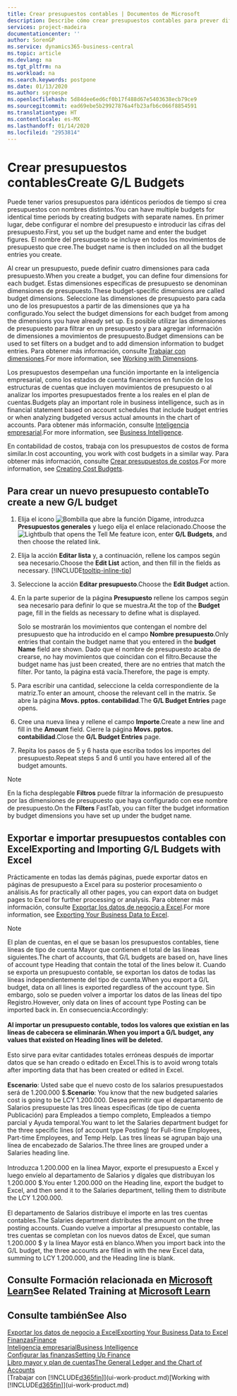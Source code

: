 ```yaml
---
title: Crear presupuestos contables | Documentos de Microsoft
description: Describe cómo crear presupuestos contables para prever diferentes actividades financieras y asignar dimensiones para fines de inteligencia empresarial.
services: project-madeira
documentationcenter: ''
author: SorenGP
ms.service: dynamics365-business-central
ms.topic: article
ms.devlang: na
ms.tgt_pltfrm: na
ms.workload: na
ms.search.keywords: postpone
ms.date: 01/13/2020
ms.author: sgroespe
ms.openlocfilehash: 5d84dee6ed6cf0b17f488d67e5403638ecb79ce9
ms.sourcegitcommit: ead69ebe5b29927876a4fb23afb6c066f8854591
ms.translationtype: HT
ms.contentlocale: es-MX
ms.lasthandoff: 01/14/2020
ms.locfileid: "2953814"
---
```

# <a name="create-gl-budgets"></a><span data-ttu-id="9ebba-103">Crear presupuestos contables</span><span class="sxs-lookup"><span data-stu-id="9ebba-103">Create G/L Budgets</span></span>
<span data-ttu-id="9ebba-104">Puede tener varios presupuestos para idénticos periodos de tiempo si crea presupuestos con nombres distintos.</span><span class="sxs-lookup"><span data-stu-id="9ebba-104">You can have multiple budgets for identical time periods by creating budgets with separate names.</span></span> <span data-ttu-id="9ebba-105">En primer lugar, debe configurar el nombre del presupuesto e introducir las cifras del presupuesto.</span><span class="sxs-lookup"><span data-stu-id="9ebba-105">First, you set up the budget name and enter the budget figures.</span></span> <span data-ttu-id="9ebba-106">El nombre del presupuesto se incluye en todos los movimientos de presupuesto que cree.</span><span class="sxs-lookup"><span data-stu-id="9ebba-106">The budget name is then included on all the budget entries you create.</span></span>  

<span data-ttu-id="9ebba-107">Al crear un presupuesto, puede definir cuatro dimensiones para cada presupuesto.</span><span class="sxs-lookup"><span data-stu-id="9ebba-107">When you create a budget, you can define four dimensions for each budget.</span></span> <span data-ttu-id="9ebba-108">Estas dimensiones específicas de presupuesto se denominan dimensiones de presupuesto.</span><span class="sxs-lookup"><span data-stu-id="9ebba-108">These budget-specific dimensions are called budget dimensions.</span></span> <span data-ttu-id="9ebba-109">Seleccione las dimensiones de presupuesto para cada uno de los presupuestos a partir de las dimensiones que ya ha configurado.</span><span class="sxs-lookup"><span data-stu-id="9ebba-109">You select the budget dimensions for each budget from among the dimensions you have already set up.</span></span> <span data-ttu-id="9ebba-110">Es posible utilizar las dimensiones de presupuesto para filtrar en un presupuesto y para agregar información de dimensiones a movimientos de presupuesto.</span><span class="sxs-lookup"><span data-stu-id="9ebba-110">Budget dimensions can be used to set filters on a budget and to add dimension information to budget entries.</span></span> <span data-ttu-id="9ebba-111">Para obtener más información, consulte [Trabajar con dimensiones](finance-dimensions.md).</span><span class="sxs-lookup"><span data-stu-id="9ebba-111">For more information, see [Working with Dimensions](finance-dimensions.md).</span></span>

<span data-ttu-id="9ebba-112">Los presupuestos desempeñan una función importante en la inteligencia empresarial, como los estados de cuenta financieros en función de los estructuras de cuentas que incluyen movimientos de presupuesto o al analizar los importes presupuestados frente a los reales en el plan de cuentas.</span><span class="sxs-lookup"><span data-stu-id="9ebba-112">Budgets play an important role in business intelligence, such as in financial statement based on account schedules that include budget entries or when analyzing budgeted versus actual amounts in the chart of accounts.</span></span> <span data-ttu-id="9ebba-113">Para obtener más información, consulte [Inteligencia empresarial](bi.md).</span><span class="sxs-lookup"><span data-stu-id="9ebba-113">For more information, see [Business Intelligence](bi.md).</span></span>

<span data-ttu-id="9ebba-114">En contabilidad de costos, trabaja con los presupuestos de costos de forma similar.</span><span class="sxs-lookup"><span data-stu-id="9ebba-114">In cost accounting, you work with cost budgets in a similar way.</span></span> <span data-ttu-id="9ebba-115">Para obtener más información, consulte [Crear presupuestos de costos](finance-create-cost-budgets.md).</span><span class="sxs-lookup"><span data-stu-id="9ebba-115">For more information, see [Creating Cost Budgets](finance-create-cost-budgets.md).</span></span>    

## <a name="to-create-a-new-gl-budget"></a><span data-ttu-id="9ebba-116">Para crear un nuevo presupuesto contable</span><span class="sxs-lookup"><span data-stu-id="9ebba-116">To create a new G/L budget</span></span>  
1. <span data-ttu-id="9ebba-117">Elija el icono ![Bombilla que abre la función Dígame](media/ui-search/search_small.png "Dígame qué desea hacer"), introduzca **Presupuestos generales** y luego elija el enlace relacionado.</span><span class="sxs-lookup"><span data-stu-id="9ebba-117">Choose the ![Lightbulb that opens the Tell Me feature](media/ui-search/search_small.png "Tell me what you want to do") icon, enter **G/L Budgets**, and then choose the related link.</span></span>  
2. <span data-ttu-id="9ebba-118">Elija la acción **Editar lista** y, a continuación, rellene los campos según sea necesario.</span><span class="sxs-lookup"><span data-stu-id="9ebba-118">Choose the **Edit List** action, and then fill in the fields as necessary.</span></span> [!INCLUDE[tooltip-inline-tip](includes/tooltip-inline-tip_md.md)]  
3. <span data-ttu-id="9ebba-119">Seleccione la acción **Editar presupuesto**.</span><span class="sxs-lookup"><span data-stu-id="9ebba-119">Choose the **Edit Budget** action.</span></span>
4. <span data-ttu-id="9ebba-120">En la parte superior de la página **Presupuesto** rellene los campos según sea necesario para definir lo que se muestra.</span><span class="sxs-lookup"><span data-stu-id="9ebba-120">At the top of the **Budget** page, fill in the fields as necessary to define what is displayed.</span></span>  

    <span data-ttu-id="9ebba-121">Solo se mostrarán los movimientos que contengan el nombre del presupuesto que ha introducido en el campo **Nombre presupuesto**.</span><span class="sxs-lookup"><span data-stu-id="9ebba-121">Only entries that contain the budget name that you entered in the **budget Name** field are shown.</span></span> <span data-ttu-id="9ebba-122">Dado que el nombre de presupuesto acaba de crearse, no hay movimientos que coincidan con el filtro.</span><span class="sxs-lookup"><span data-stu-id="9ebba-122">Because the budget name has just been created, there are no entries that match the filter.</span></span> <span data-ttu-id="9ebba-123">Por tanto, la página está vacía.</span><span class="sxs-lookup"><span data-stu-id="9ebba-123">Therefore, the page is empty.</span></span>  
5. <span data-ttu-id="9ebba-124">Para escribir una cantidad, seleccione la celda correspondiente de la matriz.</span><span class="sxs-lookup"><span data-stu-id="9ebba-124">To enter an amount, choose the relevant cell in the matrix.</span></span> <span data-ttu-id="9ebba-125">Se abre la página **Movs. pptos. contabilidad**.</span><span class="sxs-lookup"><span data-stu-id="9ebba-125">The **G/L Budget Entries** page opens.</span></span>  
6. <span data-ttu-id="9ebba-126">Cree una nueva línea y rellene el campo **Importe**.</span><span class="sxs-lookup"><span data-stu-id="9ebba-126">Create a new line and fill in the **Amount** field.</span></span> <span data-ttu-id="9ebba-127">Cierre la página **Movs. pptos. contabilidad**.</span><span class="sxs-lookup"><span data-stu-id="9ebba-127">Close the **G/L Budget Entries** page.</span></span>  
7. <span data-ttu-id="9ebba-128">Repita los pasos de 5 y 6 hasta que escriba todos los importes del presupuesto.</span><span class="sxs-lookup"><span data-stu-id="9ebba-128">Repeat steps 5 and 6 until you have entered all of the budget amounts.</span></span>  

> [!NOTE]  
>  <span data-ttu-id="9ebba-129">En la ficha desplegable **Filtros** puede filtrar la información de presupuesto por las dimensiones de presupuesto que haya configurado con ese nombre de presupuesto.</span><span class="sxs-lookup"><span data-stu-id="9ebba-129">On the **Filters** FastTab, you can filter the budget information by budget dimensions you have set up under the budget name.</span></span>

## <a name="exporting-and-importing-gl-budgets-with-excel"></a><span data-ttu-id="9ebba-130">Exportar e importar presupuestos contables con Excel</span><span class="sxs-lookup"><span data-stu-id="9ebba-130">Exporting and Importing G/L Budgets with Excel</span></span>
<span data-ttu-id="9ebba-131">Prácticamente en todas las demás páginas, puede exportar datos en páginas de presupuesto a Excel para su posterior procesamiento o análisis.</span><span class="sxs-lookup"><span data-stu-id="9ebba-131">As for practically all other pages, you can export data on budget pages to Excel for further processing or analysis.</span></span> <span data-ttu-id="9ebba-132">Para obtener más información, consulte [Exportar los datos de negocio a Excel](about-export-data.md).</span><span class="sxs-lookup"><span data-stu-id="9ebba-132">For more information, see [Exporting Your Business Data to Excel](about-export-data.md).</span></span>

> [!NOTE]
> <span data-ttu-id="9ebba-133">El plan de cuentas, en el que se basan los presupuestos contables, tiene líneas de tipo de cuenta Mayor que contienen el total de las líneas siguientes.</span><span class="sxs-lookup"><span data-stu-id="9ebba-133">The chart of accounts, that G/L budgets are based on, have lines of account type Heading that contain the total of the lines below it.</span></span> <span data-ttu-id="9ebba-134">Cuando se exporta un presupuesto contable, se exportan los datos de todas las líneas independientemente del tipo de cuenta.</span><span class="sxs-lookup"><span data-stu-id="9ebba-134">When you export a G/L budget, data on all lines is exported regardless of the account type.</span></span> <span data-ttu-id="9ebba-135">Sin embargo, solo se pueden volver a importar los datos de las líneas del tipo Registro.</span><span class="sxs-lookup"><span data-stu-id="9ebba-135">However, only data on lines of account type Posting can be imported back in.</span></span> <span data-ttu-id="9ebba-136">En consecuencia:</span><span class="sxs-lookup"><span data-stu-id="9ebba-136">Accordingly:</span></span> <br /><br /> <span data-ttu-id="9ebba-137">**Al importar un presupuesto contable, todos los valores que existían en las líneas de cabecera se eliminarán.**</span><span class="sxs-lookup"><span data-stu-id="9ebba-137">**When you import a G/L budget, any values that existed on Heading lines will be deleted.**</span></span> <br /><br /> <span data-ttu-id="9ebba-138">Esto sirve para evitar cantidades totales erróneas después de importar datos que se han creado o editado en Excel.</span><span class="sxs-lookup"><span data-stu-id="9ebba-138">This is to avoid wrong totals after importing data that has been created or edited in Excel.</span></span><br /><br /> <span data-ttu-id="9ebba-139">**Escenario**: Usted sabe que el nuevo costo de los salarios presupuestados será de 1.200.000 $.</span><span class="sxs-lookup"><span data-stu-id="9ebba-139">**Scenario**: You know that the new budgeted salaries cost is going to be LCY 1.200.000.</span></span> <span data-ttu-id="9ebba-140">Desea permitir que el departamento de Salarios presupueste las tres líneas específicas (de tipo de cuenta Publicación) para Empleados a tiempo completo, Empleados a tiempo parcial y Ayuda temporal.</span><span class="sxs-lookup"><span data-stu-id="9ebba-140">You want to let the Salaries department budget for the three specific lines (of account type Posting) for Full-time Employees, Part-time Employees, and Temp Help.</span></span> <span data-ttu-id="9ebba-141">Las tres líneas se agrupan bajo una línea de encabezado de Salarios.</span><span class="sxs-lookup"><span data-stu-id="9ebba-141">The three lines are grouped under a Salaries heading line.</span></span><br /><br /><span data-ttu-id="9ebba-142">Introduzca 1.200.000 en la línea Mayor, exporte el presupuesto a Excel y luego envíelo al departamento de Salarios y dígales que distribuyan los 1.200.000 $.</span><span class="sxs-lookup"><span data-stu-id="9ebba-142">You enter 1.200.000 on the Heading line, export the budget to Excel, and then send it to the Salaries department, telling them to distribute the LCY 1.200.000.</span></span><br /><br /> <span data-ttu-id="9ebba-143">El departamento de Salarios distribuye el importe en las tres cuentas contables.</span><span class="sxs-lookup"><span data-stu-id="9ebba-143">The Salaries department distributes the amount on the three posting accounts.</span></span> <span data-ttu-id="9ebba-144">Cuando vuelve a importar al presupuesto contable, las tres cuentas se completan con los nuevos datos de Excel, que suman 1.200.000 $ y la línea Mayor está en blanco.</span><span class="sxs-lookup"><span data-stu-id="9ebba-144">When you import back into the G/L budget, the three accounts are filled in with the new Excel data, summing to LCY 1.200.000, and the Heading line is blank.</span></span>

## <a name="see-related-training-at-microsoft-learnlearnmodulesbudgets-exchange-rates-dynamics-365-business-centralindex"></a><span data-ttu-id="9ebba-145">Consulte Formación relacionada en [Microsoft Learn](/learn/modules/budgets-exchange-rates-dynamics-365-business-central/index)</span><span class="sxs-lookup"><span data-stu-id="9ebba-145">See Related Training at [Microsoft Learn](/learn/modules/budgets-exchange-rates-dynamics-365-business-central/index)</span></span>

## <a name="see-also"></a><span data-ttu-id="9ebba-146">Consulte también</span><span class="sxs-lookup"><span data-stu-id="9ebba-146">See Also</span></span>
[<span data-ttu-id="9ebba-147">Exportar los datos de negocio a Excel</span><span class="sxs-lookup"><span data-stu-id="9ebba-147">Exporting Your Business Data to Excel</span></span>](about-export-data.md)  
[<span data-ttu-id="9ebba-148">Finanzas</span><span class="sxs-lookup"><span data-stu-id="9ebba-148">Finance</span></span>](finance.md)  
[<span data-ttu-id="9ebba-149">Inteligencia empresarial</span><span class="sxs-lookup"><span data-stu-id="9ebba-149">Business Intelligence</span></span>](bi.md)  
[<span data-ttu-id="9ebba-150">Configurar las finanzas</span><span class="sxs-lookup"><span data-stu-id="9ebba-150">Setting Up Finance</span></span>](finance-setup-finance.md)  
[<span data-ttu-id="9ebba-151">Libro mayor y plan de cuentas</span><span class="sxs-lookup"><span data-stu-id="9ebba-151">The General Ledger and the Chart of Accounts</span></span>](finance-general-ledger.md)  
<span data-ttu-id="9ebba-152">[Trabajar con [!INCLUDE[d365fin](includes/d365fin_md.md)]](ui-work-product.md)</span><span class="sxs-lookup"><span data-stu-id="9ebba-152">[Working with [!INCLUDE[d365fin](includes/d365fin_md.md)]](ui-work-product.md)</span></span>  
